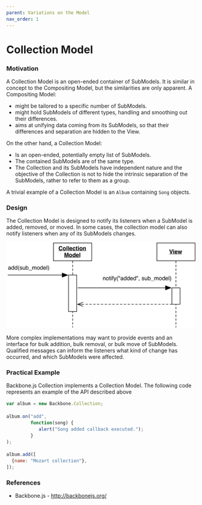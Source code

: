 ```yaml
---
parent: Variations on the Model
nav_order: 1
---
```

<!--- Done -->
# Collection Model

### Motivation

A Collection Model is an open-ended container of SubModels. It is 
similar in concept to the Compositing Model, but the similarities are only
apparent. A Compositing Model:

- might be tailored to a specific number of SubModels.
- might hold SubModels of different types, handling and smoothing out 
  their differences.
- aims at unifying data coming from its SubModels, so that 
  their differences and separation are hidden to the View.

On the other hand, a Collection Model:

- Is an open-ended, potentially empty list of SubModels.
- The contained SubModels are of the same type.
- The Collection and its SubModels have independent nature and the 
  objective of the Collection is not to hide the intrinsic separation of the
  SubModels, rather to refer to them as a group.

A trivial example of a Collection Model is an ``Album`` containing ``Song`` objects.

### Design

The Collection Model is designed to notify its listeners 
when a SubModel is added, removed, or moved. In some cases,
the collection model can also notify listeners when any of its
SubModels changes.

<p align="center">
    <img src="images/collection_model/collection_model.png" /> 
</p>

More complex implementations may want to provide events and an interface 
for bulk addition, bulk removal, or bulk move of SubModels. Qualified 
messages can inform the listeners what kind of change has occurred, and 
which SubModels were affected.

### Practical Example

Backbone.js Collection implements a Collection Model. The following code
represents an example of the API described above

```javascript
var album = new Backbone.Collection;

album.on("add", 
         function(song) {
            alert("Song added callback executed.");
         }
);

album.add([
  {name: "Mozart collection"},
]);
```

### References

- Backbone.js - http://backbonejs.org/

